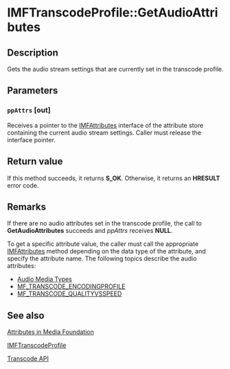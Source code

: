# IMFTranscodeProfile::GetAudioAttributes

## Description

Gets the audio stream settings that are currently set in the transcode profile.

## Parameters

### `ppAttrs` [out]

Receives a pointer to the [IMFAttributes](https://learn.microsoft.com/windows/desktop/api/mfobjects/nn-mfobjects-imfattributes) interface of the attribute store containing the current audio stream settings. Caller must release the interface pointer.

## Return value

If this method succeeds, it returns **S_OK**. Otherwise, it returns an **HRESULT** error code.

## Remarks

If there are no audio attributes set in the transcode profile, the call to **GetAudioAttributes** succeeds and *ppAttrs* receives **NULL**.

To get a specific attribute value, the caller must call the appropriate [IMFAttributes](https://learn.microsoft.com/windows/desktop/api/mfobjects/nn-mfobjects-imfattributes) method depending on the data type of the attribute, and specify the attribute name. The following topics describe the audio attributes:

* [Audio Media Types](https://learn.microsoft.com/windows/desktop/medfound/audio-media-types)
* [MF_TRANSCODE_ENCODINGPROFILE](https://learn.microsoft.com/windows/desktop/medfound/mf-transcode-encodingprofile)
* [MF_TRANSCODE_QUALITYVSSPEED](https://learn.microsoft.com/windows/desktop/medfound/mf-transcode-qualityvsspeed)

## See also

[Attributes in Media Foundation](https://learn.microsoft.com/windows/desktop/medfound/attributes-and-properties)

[IMFTranscodeProfile](https://learn.microsoft.com/windows/desktop/api/mfidl/nn-mfidl-imftranscodeprofile)

[Transcode API](https://learn.microsoft.com/windows/desktop/medfound/transcode-api)